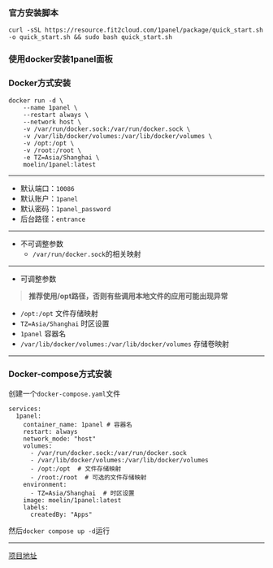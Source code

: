 ### 官方安装脚本
```
curl -sSL https://resource.fit2cloud.com/1panel/package/quick_start.sh -o quick_start.sh && sudo bash quick_start.sh
```



### 使用docker安装1panel面板

### Docker方式安装
```
docker run -d \
    --name 1panel \
    --restart always \
    --network host \
    -v /var/run/docker.sock:/var/run/docker.sock \
    -v /var/lib/docker/volumes:/var/lib/docker/volumes \
    -v /opt:/opt \
    -v /root:/root \
    -e TZ=Asia/Shanghai \
    moelin/1panel:latest
```

***
- 默认端口：`10086`
- 默认账户：`1panel`
- 默认密码：`1panel_password`
- 后台路径：`entrance`
***
- 不可调整参数
  - `/var/run/docker.sock`的相关映射
 ***
- 可调整参数
> **推荐使用/opt路径，否则有些调用本地文件的应用可能出现异常**
  - `/opt:/opt`                        文件存储映射
  - `TZ=Asia/Shanghai`                        时区设置
  - `1panel`                          容器名
  - `/var/lib/docker/volumes:/var/lib/docker/volumes` 存储卷映射
***



### Docker-compose方式安装

创建一个`docker-compose.yaml`文件
```
services:
  1panel:
    container_name: 1panel # 容器名
    restart: always
    network_mode: "host"
    volumes:
      - /var/run/docker.sock:/var/run/docker.sock
      - /var/lib/docker/volumes:/var/lib/docker/volumes
      - /opt:/opt  # 文件存储映射
      - /root:/root  # 可选的文件存储映射
    environment:
      - TZ=Asia/Shanghai  # 时区设置
    image: moelin/1panel:latest
    labels:  
      createdBy: "Apps"
```

然后`docker compose up -d`运行


---

[项目地址](https://github.com/okxlin/docker-1panel)
